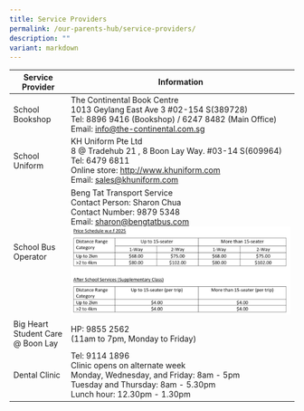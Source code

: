 ```yaml
---
title: Service Providers
permalink: /our-parents-hub/service-providers/
description: ""
variant: markdown
---
```

| Service Provider | Information |
| -------- | -------- |
| School Bookshop |The Continental Book Centre <br> 1013 Geylang East Ave 3 #02-154 S(389728) <br> Tel: 8896 9416 (Bookshop) / 6247 8482 (Main Office)  <br> Email: info@the-continental.com.sg|
| School Uniform | KH Uniform Pte Ltd <br> 8 @ Tradehub 21 , 8 Boon Lay Way. #03-14 S(609964)<br>Tel: 6479 6811 <br>Online store: http://www.khuniform.com<br>Email: sales@khuniform.com |
|School Bus Operator | Beng Tat Transport Service <br> Contact Person: Sharon Chua <br> Contact Number: 9879 5348<br> Email: sharon@bengtatbus.com <br>![](/images/sch_bus.png)|
|Big Heart Student Care <br> @ Boon Lay | HP: 9855 2562 <br> (11am to 7pm, Monday to Friday) |
| Dental Clinic | Tel: 9114 1896 <br> Clinic opens on alternate week<br>Monday, Wednesday, and Friday: 8am - 5pm <br> Tuesday and Thursday: 8am - 5.30pm <br>Lunch hour: 12.30pm - 1.30pm